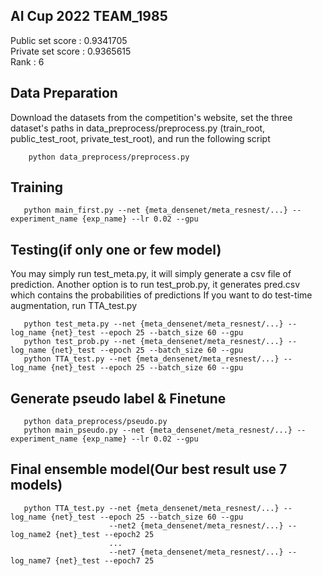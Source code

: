 ## AI Cup 2022 TEAM_1985

Public set score : 0.9341705    
Private set score : 0.9365615  
Rank : 6

## Data Preparation

Download the datasets from the competition's website,
set the three dataset's paths in data_preprocess/preprocess.py (train_root, public_test_root, private_test_root),
and run the following script

```
    python data_preprocess/preprocess.py
```

## Training

```
   python main_first.py --net {meta_densenet/meta_resnest/...} --experiment_name {exp_name} --lr 0.02 --gpu
```

## Testing(if only one or few model)

You may simply run test_meta.py, it will simply generate a csv file of prediction.
Another option is to run test_prob.py, it generates pred.csv which contains the probabilities of predictions
If you want to do test-time augmentation, run TTA_test.py

```
   python test_meta.py --net {meta_densenet/meta_resnest/...} --log_name {net}_test --epoch 25 --batch_size 60 --gpu
   python test_prob.py --net {meta_densenet/meta_resnest/...} --log_name {net}_test --epoch 25 --batch_size 60 --gpu
   python TTA_test.py --net {meta_densenet/meta_resnest/...} --log_name {net}_test --epoch 25 --batch_size 60 --gpu
```

## Generate pseudo label & Finetune

```
   python data_preprocess/pseudo.py
   python main_pseudo.py --net {meta_densenet/meta_resnest/...} --experiment_name {exp_name} --lr 0.02 --gpu
```

## Final ensemble model(Our best result use 7 models)

```
   python TTA_test.py --net {meta_densenet/meta_resnest/...} --log_name {net}_test --epoch 25 --batch_size 60 --gpu
                      --net2 {meta_densenet/meta_resnest/...} --log_name2 {net}_test --epoch2 25
                      ...
                      --net7 {meta_densenet/meta_resnest/...} --log_name7 {net}_test --epoch7 25
```